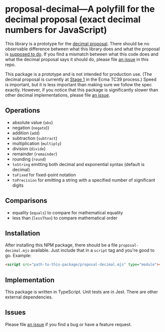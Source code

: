 # proposal-decimal—A polyfill for the decimal proposal (exact decimal numbers for JavaScript)

This library is a prototype for the [decimal proposal](https://github.com/tc39/proposal-decimal). There should be no
observable difference between what this library does and what the proposal
is [supposed to do](http://tc39.es/proposal-decimal/). If you find a mismatch between what this code does and what the
decimal proposal says it should do, please file [an issue](https://github.com/jessealama/proposal-decimal-polyfill/issues)
in this repo.

This package is a prototype and is not intended for production use. (The decimal proposal is currently
at [Stage 1](https://tc39.es/process-document/) in the Ecma TC39 process.) Speed is important, but it is less important
than making sure we follow the spec exactly. However, if you notice that this package is significantly slower than
other decimal implementations, please file [an issue](https://github.com/jessealama/proposal-decimal-polyfill/issues).

## Operations

- absolute value (`abs`)
- negation (`negate`))
- addition (`add`)
- subtraction (`subtract`)
- multiplication (`multiply`)
- division (`divide`)
- remainder (`remainder`)
- rounding (`round`)
- `toString` emitting both decimal and exponential syntax (default is decimal)
- `toFixed` for fixed-point notation
- `toPrecision` for emitting a string with a specified number of significant digits

## Comparisons

- equality (`equals`) to compare for mathematical equality
- less than (`lessThan`) to compare mathematical order

## Installation

After installing this NPM package, there should be a file `proposal-decimal.mjs` available. Just include that in a
`script` tag and you're good to go. Example:

```html
<script src="path-to-this-package/proposal-decimal.mjs" type="module"></script>
```

## Implementation

This package is written in TypeScript. Unit tests are in Jest. There are other external dependencies.

## Issues

Please file [an issue](https://github.com/jessealama/proposal-decimal-polyfill/issues) if you find a bug or have a
feature request.
